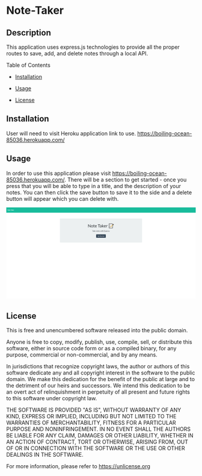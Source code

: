 # Note-Taker

## Description
This application uses express.js technologies to provide all the proper routes to save, add, and delete notes through a local API.


Table of Contents

* [Installation](#installation)

* [Usage](#usage)

* [License](#license)

## Installation

User will need to visit Heroku application link to use. https://boiling-ocean-85036.herokuapp.com/

## Usage

In order to use this application please visit https://boiling-ocean-85036.herokuapp.com/. There will be a section to get started - once you press that you will be able to type in a title, and the description of your notes. You can then click the save button to save it to the side and a delete button will appear which you can delete with.


![My Website](screenshot.png)


## License

This is free and unencumbered software released into the public domain.

Anyone is free to copy, modify, publish, use, compile, sell, or
distribute this software, either in source code form or as a compiled
binary, for any purpose, commercial or non-commercial, and by any
means.

In jurisdictions that recognize copyright laws, the author or authors
of this software dedicate any and all copyright interest in the
software to the public domain. We make this dedication for the benefit
of the public at large and to the detriment of our heirs and
successors. We intend this dedication to be an overt act of
relinquishment in perpetuity of all present and future rights to this
software under copyright law.

THE SOFTWARE IS PROVIDED "AS IS", WITHOUT WARRANTY OF ANY KIND,
EXPRESS OR IMPLIED, INCLUDING BUT NOT LIMITED TO THE WARRANTIES OF
MERCHANTABILITY, FITNESS FOR A PARTICULAR PURPOSE AND NONINFRINGEMENT.
IN NO EVENT SHALL THE AUTHORS BE LIABLE FOR ANY CLAIM, DAMAGES OR
OTHER LIABILITY, WHETHER IN AN ACTION OF CONTRACT, TORT OR OTHERWISE,
ARISING FROM, OUT OF OR IN CONNECTION WITH THE SOFTWARE OR THE USE OR
OTHER DEALINGS IN THE SOFTWARE.

For more information, please refer to <https://unlicense.org>